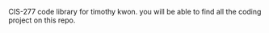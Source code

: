 CIS-277 code library for timothy kwon. you will be able to find all the coding project on this repo.
